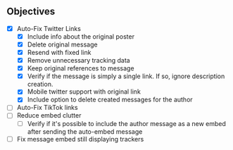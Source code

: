 ## Objectives

- [x] Auto-Fix Twitter Links
  - [x] Include info about the original poster
  - [x] Delete original message
  - [x] Resend with fixed link
  - [x] Remove unnecessary tracking data
  - [x] Keep original references to message
  - [x] Verify if the message is simply a single link. If so, ignore description creation.
  - [x] Mobile twitter support with original link
  - [x] Include option to delete created messages for the author
- [ ] Auto-Fix TikTok links
- [ ] Reduce embed clutter
  - [ ] Verify if it's possible to include the author message as a new embed after sending the auto-embed message
- [ ] Fix message embed still displaying trackers
